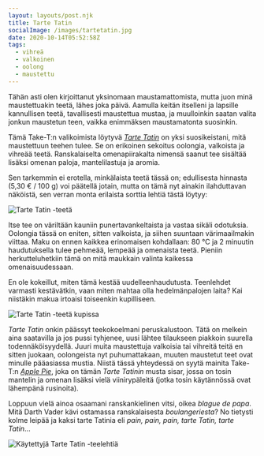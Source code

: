 ```yaml
---
layout: layouts/post.njk
title: Tarte Tatin
socialImage: /images/tartetatin.jpg
date: 2020-10-14T05:52:58Z
tags:
  - vihreä
  - valkoinen
  - oolong
  - maustettu
---
```

Tähän asti olen kirjoittanut yksinomaan maustamattomista, mutta juon minä maustettuakin teetä, lähes joka päivä. Aamulla keitän itselleni ja lapsille kannullisen teetä, tavallisesti maustettua mustaa, ja muulloinkin saatan valita jonkun maustetun teen, vaikka enimmäksen maustamatonta suosinkin.

Tämä Take-T:n valikoimista löytyvä *[Tarte Tatin](https://take-t.fi/products/tarte-tatin)* on yksi suosikeistani, mitä maustettuun teehen tulee. Se on erikoinen sekoitus oolongia, valkoista ja vihreää teetä. Ranskalaiselta omenapiirakalta nimensä saanut tee sisältää lisäksi omenan paloja, mantelilastuja ja aromia.

Sen tarkemmin ei erotella, minkälaista teetä tässä on; edullisesta hinnasta (5,30 € / 100 g) voi päätellä jotain, mutta on tämä nyt ainakin ilahduttavan näköistä, sen verran monta erilaista sorttia lehtiä tästä löytyy:

![Tarte Tatin -teetä](/images/tartetatin.jpg)

Itse tee on väriltään kauniin punertavankeltaista ja vastaa sikäli odotuksia. Oolongia tässä on eniten, sitten valkoista, ja siihen suuntaan värimaailmakin viittaa. Maku on ennen kaikkea erinomaisen kohdallaan: 80 °C ja 2 minuutin haudutuksella tulee pehmeää, lempeää ja omenaista teetä. Pieniin herkutteluhetkiin tämä on mitä maukkain valinta kaikessa omenaisuudessaan.

En ole kokeillut, miten tämä kestää uudelleenhaudutusta. Teenlehdet varmasti kestävätkin, vaan miten mahtaa olla hedelmänpalojen laita? Kai niistäkin makua irtoaisi toiseenkin kupilliseen.

![Tarte Tatin -teetä kupissa](/images/tartetatin-kuppi.jpg)

*Tarte Tatin* onkin päässyt teekokoelmani peruskalustoon. Tätä on melkein aina saatavilla ja jos pussi tyhjenee, uusi lähtee tilaukseen piakkoin suurella todennäköisyydellä. Juuri muita maustettuja valkoisia tai vihreitä teitä en sitten juokaan, oolongeista nyt puhumattakaan, muuten maustetut teet ovat minulle pääasiassa mustia. Niistä tässä yhteydessä on syytä mainita Take-T:n *[Apple Pie](https://take-t.fi/products/apple-pie)*, joka on tämän *Tarte Tatinin* musta sisar, jossa on tosin mantelin ja omenan lisäksi vielä viinirypäleitä (jotka tosin käytännössä ovat lähempänä rusinoita).

Loppuun vielä ainoa osaamani ranskankielinen vitsi, oikea *blague de papa*. Mitä Darth Vader kävi ostamassa ranskalaisesta *boulangeriesta*? No tietysti kolme leipää ja kaksi tarte Tatinia eli *pain, pain, pain, tarte Tatin, tarte Tatin*...

![Käytettyjä Tarte Tatin -teelehtiä](/images/tartetatin-lehdet.jpg)